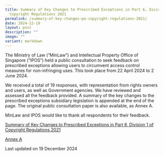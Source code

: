 ```yaml
---
title: Summary of Key Changes to Prescribed Exceptions in Part 6, Division 1 of
  Copyright Regulations 2021
permalink: /summary-of-key-changes-pe-copyright-regulations-2021/
date: 2024-12-19
layout: post
description: ""
image: ""
variant: markdown
---
```

The Ministry of Law (“MinLaw”) and Intellectual Property Office of Singapore (“IPOS”) held a public consultation to seek feedback on prescribed exceptions allowing users to circumvent access control measures for non-infringing uses. This took place from 22 April 2024 to 2 June 2024. 

We received a total of 19 responses, with representation from rights owners and users, as well as Government agencies. We have reviewed and assessed all the feedback provided. A summary of the key changes to the prescribed exceptions subsidiary legislation is appended at the end of the page. The original public consultation paper is also available, as Annex A. 

MinLaw and IPOS would like to thank all respondents for their feedback. 

[Summary of Key Changes to Prescribed Exceptions in Part 6, Division 1 of Copyright Regulations 2021](/files/Summary_of_Key_Changes_to_Prescribed_Exceptions_in_Part_6__Division_1_of_the_Copyright_Regulations_2021.pdf)

[Annex A](/files/Annex_A___2024_Public_Consultation_on_Prescribed_Exceptions_in_Part_6__Division_1_of_the_Copyright_Regulations_2021.pdf)

<p class="right-side-updated">Last updated on 19 December 2024</p>